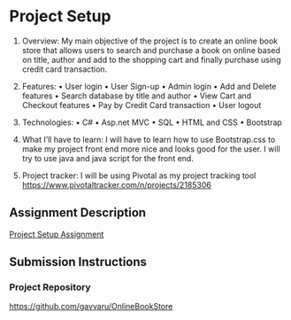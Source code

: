 # Project Setup
1.	Overview: My main objective of the project is to create an online book store that allows users to search and purchase a book on online based on title, author and add to the shopping cart and finally purchase using credit card transaction.
2.	Features: 
•	User login
•	User Sign-up
•	Admin login
•	Add and Delete features
•	Search database by title and author
•	View Cart and Checkout features 
•	Pay by Credit Card transaction
•	User logout
3.	Technologies:
•	C#
•	Asp.net MVC
•	SQL
•	HTML and CSS
•	Bootstrap

4.	What I’ll have to learn: I will have to learn how to use Bootstrap.css to make my project front end more nice and looks good for the user. I will try to use java and java script  for the front end.

5.	Project tracker:
I will be using Pivotal as my project tracking tool https://www.pivotaltracker.com/n/projects/2185306


## Assignment Description
[Project Setup Assignment](https://education.launchcode.org/liftoff/assignments/project-setup/)

## Submission Instructions

### Project Repository
https://github.com/gavvaru/OnlineBookStore
